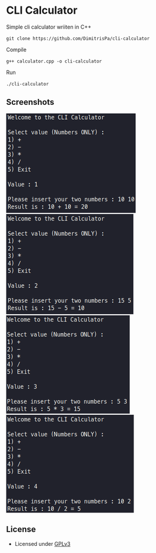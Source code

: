 # CLI Calculator

Simple cli calculator wriiten in C++

```{.bash}
git clone https://github.com/DimitrisPa/cli-calculator
```

Compile

```{.bash}
g++ calculator.cpp -o cli-calculator
```

Run

```{.bash}
./cli-calculator
```

## Screenshots

![Screenshot1](screenshots/Addition.png)
![Screenshot2](screenshots/Subtraction.png)
![Screenshot3](screenshots/Multiplication.png)
![Screenshots4](screenshots/Division.png)

## License

- Licensed under [GPLv3](LICENSE)

